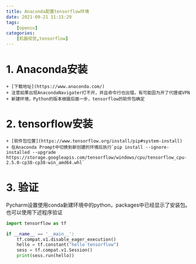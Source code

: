 ```yaml
---
title: Anaconda配置tensorflow环境
date: 2021-09-21 11:15:29
tags: 
    [opencv] 
categories: 
    [机器视觉,tensorflow]
---
```


# 1. Anaconda安装

    + [下载地址](https://www.anaconda.com/)
    + 注意如果出现AnacondaNavigater打不开，并且命令行也出错，有可能因为开了代理或VPN
    + 新建环境，Python的版本根据后面一步，tensorflow的软件包确定

# 2. tensorflow安装

    + [软件包位置](https://www.tensorflow.org/install/pip#system-install)
    + 在Anaconda Prompt中切换到新创建的环境后执行`pip install --ignore-installed --upgrade https://storage.googleapis.com/tensorflow/windows/cpu/tensorflow_cpu-2.5.0-cp38-cp38-win_amd64.whl`

# 3. 验证

Pycharm设置使用conda新建环境中的python，packages中已经显示了安装包。也可以使用下述程序验证

```python
import tensorflow as tf

if __name__ == '__main__':
    tf.compat.v1.disable_eager_execution()
    hello = tf.constant("hello tensorflow")
    sess = tf.compat.v1.Session()
    print(sess.run(hello))

```
